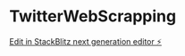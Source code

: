 # TwitterWebScrapping

[Edit in StackBlitz next generation editor ⚡️](https://stackblitz.com/~/github.com/SegundoLardies/TwitterWebScrapping)